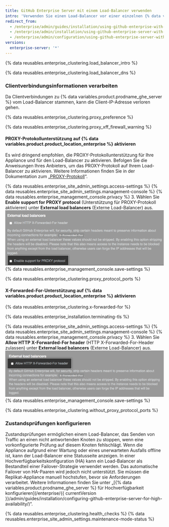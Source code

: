 ```yaml
---
title: GitHub Enterprise Server mit einem Load-Balancer verwenden
intro: 'Verwenden Sie einen Load-Balancer vor einer einzelnen {% data variables.product.prodname_ghe_server %}-Appliance oder einem Paar an Appliances in einer Hochverfügbarkeitskonfiguration.'
redirect_from:
  - /enterprise/admin/guides/installation/using-github-enterprise-with-a-load-balancer/
  - /enterprise/admin/installation/using-github-enterprise-server-with-a-load-balancer
  - /enterprise/admin/configuration/using-github-enterprise-server-with-a-load-balancer
versions:
  enterprise-server: '*'
---
```


{% data reusables.enterprise_clustering.load_balancer_intro %}

{% data reusables.enterprise_clustering.load_balancer_dns %}

### Clientverbindungsinformationen verarbeiten

Da Clientverbindungen zu {% data variables.product.prodname_ghe_server %} vom Load-Balancer stammen, kann die Client-IP-Adresse verloren gehen.

{% data reusables.enterprise_clustering.proxy_preference %}

{% data reusables.enterprise_clustering.proxy_xff_firewall_warning %}

#### PROXY-Protokollunterstützung auf {% data variables.product.product_location_enterprise %} aktivieren

Es wird dringend empfohlen, die PROXY-Protokollunterstützung für Ihre Appliance und für den Load-Balancer zu aktivieren. Befolgen Sie die Anweisungen Ihres Anbieters, um das PROXY-Protokoll auf Ihrem Load-Balancer zu aktivieren. Weitere Informationen finden Sie in der Dokumentation zum „[PROXY-Protokoll](http://www.haproxy.org/download/1.6/doc/proxy-protocol.txt)“.

{% data reusables.enterprise_site_admin_settings.access-settings %}
{% data reusables.enterprise_site_admin_settings.management-console %}
{% data reusables.enterprise_management_console.privacy %}
3. Wählen Sie **Enable support for PROXY protocol** (Unterstützung für PROXY-Protokoll aktivieren) unter **External load balancers** (Externe Load-Balancer) aus. ![Kontrollkästchen zum Aktivieren der Unterstützung für das PROXY-Protokoll](/assets/images/enterprise/management-console/enable-proxy.png)
{% data reusables.enterprise_management_console.save-settings %}

{% data reusables.enterprise_clustering.proxy_protocol_ports %}

#### X-Forwarded-For-Unterstützung auf {% data variables.product.product_location_enterprise %} aktivieren

{% data reusables.enterprise_clustering.x-forwarded-for %}

{% data reusables.enterprise_installation.terminating-tls %}

{% data reusables.enterprise_site_admin_settings.access-settings %}
{% data reusables.enterprise_site_admin_settings.management-console %}
{% data reusables.enterprise_management_console.privacy %}
3. Wählen Sie **Allow HTTP X-Forwarded-For header** (HTTP X-Forwarded-For-Header zulassen) unter **External load balancers** (Externe Load-Balancer) aus. ![Kontrollkästchen zum Zulassen des HTTP X-Forwarded-For-Header](/assets/images/enterprise/management-console/allow-xff.png)
{% data reusables.enterprise_management_console.save-settings %}

{% data reusables.enterprise_clustering.without_proxy_protocol_ports %}

### Zustandsprüfungen konfigurieren

Zustandsprüfungen ermöglichen einem Load-Balancer, das Senden von Traffic an einen nicht antwortenden Knoten zu stoppen, wenn eine vorkonfigurierte Prüfung auf diesem Knoten fehlschlägt. Wenn die Appliance aufgrund einer Wartung oder eines unerwarteten Ausfalls offline ist, kann der Load-Balancer eine Statusseite anzeigen. In einer Hochverfügbarkeitskonfiguration (HA) kann ein Load-Balancer als Bestandteil einer Failover-Strategie verwendet werden. Das automatische Failover von HA-Paaren wird jedoch nicht unterstützt. Sie müssen die Replikat-Appliance manuell hochstufen, bevor sie Anforderungen verarbeitet. Weitere Informationen finden Sie unter „[{% data variables.product.prodname_ghe_server %} für Hochverfügbarkeit konfigurieren](/enterprise/{{ currentVersion }}/admin/guides/installation/configuring-github-enterprise-server-for-high-availability/)“.

{% data reusables.enterprise_clustering.health_checks %}
{% data reusables.enterprise_site_admin_settings.maintenance-mode-status %}
